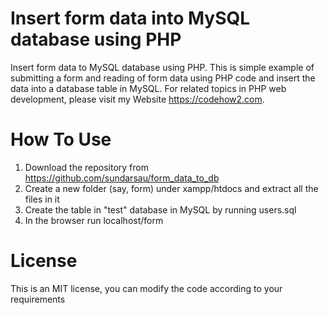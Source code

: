 # Insert form data into MySQL database using PHP
 Insert form data to MySQL database using PHP. This is simple example of submitting a form and reading of form data using PHP code and insert the data into a database table in MySQL. For related topics in PHP web development, please visit my Website https://codehow2.com.
# How To Use
1) Download the repository from https://github.com/sundarsau/form_data_to_db
2) Create a new folder (say, form) under xampp/htdocs and extract all the files in it
3) Create the table in "test" database in MySQL by running users.sql
4) In the browser run localhost/form
# License
This is an MIT license, you can modify the code according to your requirements
